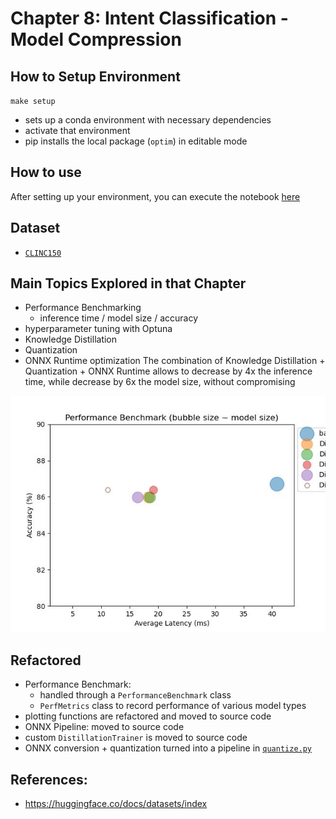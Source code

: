 # Chapter 8: Intent Classification - Model Compression

## How to Setup Environment
`make setup`
* sets up a conda environment with necessary dependencies
* activate that environment
* pip installs the local package (`optim`) in editable mode

## How to use
After setting up your environment, you can execute the notebook [here](notebooks/chp)

## Dataset
* [`CLINC150`](https://huggingface.co/datasets/clinc_oos/viewer/plus/train)


## Main Topics Explored in that Chapter
* Performance Benchmarking
    * inference time / model size / accuracy
* hyperparameter tuning with Optuna
* Knowledge Distillation
* Quantization
* ONNX Runtime optimization
The combination of Knowledge Distillation + Quantization + ONNX Runtime allows to decrease by 4x the inference time, while decrease by 6x the model size, without compromising


![](images/perf_comparison.jpg)

## Refactored
* Performance Benchmark:
    * handled through a `PerformanceBenchmark` class
    * `PerfMetrics` class to record performance of various model types
* plotting functions are refactored and moved to source code
* ONNX Pipeline: moved to source code
* custom `DistillationTrainer` is moved to source code
* ONNX conversion + quantization turned into a pipeline in [`quantize.py`](src/optim/quantize.py)

## References:
* https://huggingface.co/docs/datasets/index
